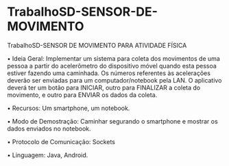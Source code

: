 # TrabalhoSD-SENSOR-DE-MOVIMENTO
TrabalhoSD-SENSOR DE MOVIMENTO PARA ATIVIDADE FÍSICA


• Ideia Geral: Implementar um sistema para coleta dos movimentos de uma pessoa a partir do acelerômetro do dispositivo móvel quando esta pessoa estiver fazendo uma caminhada. Os números referentes às acelerações deverão ser enviadas para um computador/notebook pela LAN. O aplicativo deverá ter um botão para INICIAR, outro para FINALIZAR a coleta do movimento, e outro para ENVIAR os dados da coleta.

•	Recursos: Um smartphone, um notebook. 

•	Modo de Demostração: Caminhar segurando o smartphone e mostrar os dados enviados no notebook.

•	Protocolo de Comunicação: Sockets

•	Linguagem: Java, Android.
